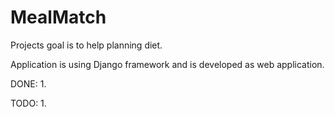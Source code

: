 # MealMatch
Projects goal is to help planning diet.

Application is using Django framework and is developed as web application.

DONE:
1.

TODO:
1.

